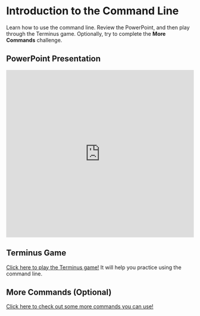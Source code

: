 # Introduction to the Command Line
Learn how to use the command line. Review the PowerPoint, and then play through the Terminus game. Optionally, try to complete the **More Commands** challenge.

## PowerPoint Presentation
<iframe src='https://view.officeapps.live.com/op/embed.aspx?src=https://hylandtechclub.com/web-201/CommandLine/CommandLine.pptx' width='100%' height='450px' frameborder='0'></iframe>

## Terminus Game
[Click here to play the Terminus game!](http://www.mprat.org/Terminus/) It will help you practice using the command line.

## More Commands (Optional)
[Click here to check out some more commands you can use!](MoreCommands.md)
